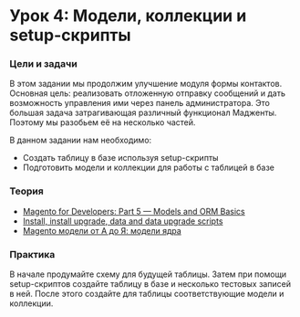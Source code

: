 # Урок 4: Модели, коллекции и setup-скрипты

### Цели и задачи

В этом задании мы продолжим улучшение модуля формы контактов. Основная цель: реализовать отложенную отправку сообщений и дать возможность управления ими через панель администратора. Это большая задача затрагивающая различный функционал Мадженты. Поэтому мы разобьем её на несколько частей.

В данном задании нам необходимо:
- Создать таблицу в базе используя setup-скрипты
- Подготовить модели и коллекции для работы с таблицей в базе

### Теория
- [Magento for Developers: Part 5 — Models and ORM Basics](https://devdocs.magento.com/guides/m1x/magefordev/mage-for-dev-5.html)
- [Install, install upgrade, data and data upgrade scripts](http://inchoo.net/magento/magento-install-install-upgrade-data-and-data-upgrade-scripts/)
- [Magento модели от А до Я: модели ядра](http://freaksidea.com/php_and_somethings/show-62-magento-modeli-ot-a-do-ia-modeli-iadra)

### Практика

В начале продумайте схему для будущей таблицы. Затем при помощи setup-скриптов создайте таблицу в базе и несколько тестовых записей в ней. После этого создайте для таблицы соответствующие модели и коллекции.
 